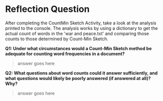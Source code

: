 # Reflection Question
After completing the CountMin Sketch Activity, take a look at the analysis printed to the console. The analysis works by using a dictionary to get the actual count of words in the 'war and peace.txt' and comparing those counts to those determined by Count-Min Sketch.  

**Q1: Under what circumstances would a Count-Min Sketch method be adequate for counting word frequencies in a document?**

> answer goes here

**Q2: What questions about word counts could it answer sufficiently, and what questions would likely be poorly answered (if answered at all)? Why?**

> answer goes here